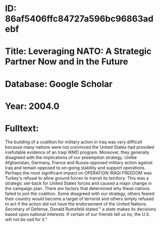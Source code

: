 # ID: 86af5406ffc84727a596bc96863adebf
# Title: Leveraging NATO: A Strategic Partner Now and in the Future
# Database: Google Scholar
# Year: 2004.0
# Fulltext:
The building of a coalition for military action in Iraq was very difficult because many nations were not convinced the United States had provided irrefutable evidence of an Iraqi WMD program.
Moreover, they generally disagreed with the implications of our preemption strategy.
Unlike Afghanistan, Germany, France and Russia opposed military action against Iraq and remain opposed to on-going stability and support operations.
Perhaps the most significant impact on OPERATION IRAQI FREEDOM was Turkey's refusal to allow ground forces to transit its territory.
This was a strategic set-back for United States forces and caused a major change in the campaign plan.
There are factors that determined why these nations failed to join the coalition.
Some disagreed with our strategy, others feared their country would become a target of terrorist and others simply refused to act if the action did not have the endorsement of the United Nations.
Secretary of Defense, Donald Rumsfeld stated " a state makes its decisions based upon national interests.
If certain of our friends tell us no, the U.S. will not be sad for it."